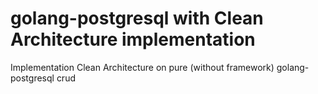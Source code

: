 # golang-postgresql with Clean Architecture implementation

Implementation Clean Architecture on pure (without framework) golang-postgresql crud
